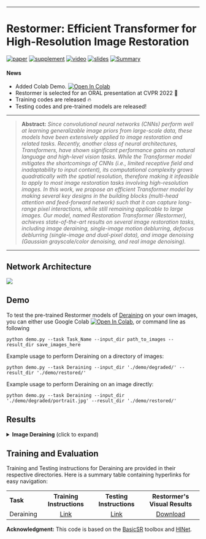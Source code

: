 ---

# Restormer: Efficient Transformer for High-Resolution Image Restoration

[![paper](https://img.shields.io/badge/arXiv-Paper-<COLOR>.svg)](https://arxiv.org/abs/2111.09881)
[![supplement](https://img.shields.io/badge/Supplementary-Material-red)](https://drive.google.com/file/d/1oKGON8vG4uDWMmZKqHeTMnFowhOubifK/view?usp=sharing)
[![video](https://img.shields.io/badge/Video-Presentation-F9D371)](https://www.youtube.com/watch?v=3mqu6N4_0pY&t)
[![slides](https://img.shields.io/badge/Presentation-Slides-B762C1)](https://drive.google.com/file/d/19wKhnQtr3mcD6IsLj0ZFSwCgIRKUkDQJ/view?usp=sharing)
[![Summary](https://img.shields.io/badge/Summary-Slide-87CEEB)](https://drive.google.com/file/d/1wyKAMLzJpDqHiF6AMsmnmGQC241GyT8q/view?usp=sharing)


#### News
-  Added Colab Demo. [![Open In Colab](https://colab.research.google.com/assets/colab-badge.svg)](https://colab.research.google.com/drive/1lOzh9Rpz4cdLput6Y00sU4tNuZJTtjBY#scrollTo=SRd46QaXlklQ)
-  Restormer is selected for an ORAL presentation at CVPR 2022 :dizzy:
-  Training codes are released :fire:
- Testing codes and pre-trained models are released!
<hr />

> **Abstract:** *Since convolutional neural networks (CNNs) perform well at learning generalizable image priors from large-scale data, these models have been extensively applied to image restoration and related tasks. Recently, another class of neural architectures, Transformers, have shown significant performance gains on natural language and high-level vision tasks. While the Transformer model mitigates the shortcomings of CNNs (i.e., limited receptive field and inadaptability to input content), its computational complexity grows quadratically with the spatial resolution, therefore making it infeasible to apply to most image restoration tasks involving high-resolution images. In this work, we propose an efficient Transformer model by making several key designs in the building blocks (multi-head attention and feed-forward network) such that it can capture long-range pixel interactions, while still remaining applicable to large images. Our model, named Restoration Transformer (Restormer), achieves state-of-the-art results on several image restoration tasks, including image deraining, single-image motion deblurring, defocus deblurring (single-image and dual-pixel data), and image denoising (Gaussian grayscale/color denoising, and real image denoising).* 
<hr />

## Network Architecture

<img src = "https://i.imgur.com/ulLoEig.png"> 

## Demo

To test the pre-trained Restormer models of [Deraining](https://drive.google.com/drive/folders/1ZEDDEVW0UgkpWi-N4Lj_JUoVChGXCu_u) on your own images, you can either use Google Colab [![Open In Colab](https://colab.research.google.com/assets/colab-badge.svg)](https://colab.research.google.com/drive/1lOzh9Rpz4cdLput6Y00sU4tNuZJTtjBY#scrollTo=SRd46QaXlklQ), or command line as following
```
python demo.py --task Task_Name --input_dir path_to_images --result_dir save_images_here
```
Example usage to perform Deraining on a directory of images:
```
python demo.py --task Deraining --input_dir './demo/degraded/' --result_dir './demo/restored/'
```
Example usage to perform Deraining on an image directly:
```
python demo.py --task Deraining --input_dir './demo/degraded/portrait.jpg' --result_dir './demo/restored/'
```


## Results
<details>
<summary><strong>Image Deraining</strong> (click to expand) </summary>
  
### Results on Rain100L Dataset
<img src = "https://i.imgur.com/yRTvF21.png"> 

### Results on Rain100H Dataset
<img src = "https://i.imgur.com/j2SJN7x.png"> 

### Comaparisons with Different Models
<img src = "https://i.imgur.com/mMoqYJi.png"> 
</details>

## Training and Evaluation

Training and Testing instructions for Deraining are provided in their respective directories. Here is a summary table containing hyperlinks for easy navigation:

<table>
  <tr>
    <th align="left">Task</th>
    <th align="center">Training Instructions</th>
    <th align="center">Testing Instructions</th>
    <th align="center">Restormer's Visual Results</th>
  </tr>
  <tr>
    <td align="left">Deraining</td>
    <td align="center"><a href="Deraining/README.md#training">Link</a></td>
    <td align="center"><a href="Deraining/README.md#evaluation">Link</a></td>
    <td align="center"><a href="https://drive.google.com/drive/folders/1O1FJ-eAOgfuzB2rQvx9J4OJ2dsulnDur?usp=sharing">Download</a></td>
  </tr>
</table>

**Acknowledgment:** This code is based on the [BasicSR](https://github.com/xinntao/BasicSR) toolbox and [HINet](https://github.com/megvii-model/HINet). 

